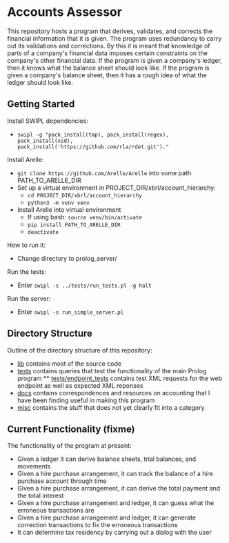 # Accounts Assessor

This repository hosts a program that derives, validates, and corrects the financial information that it is given. The program uses redundancy to carry out its validations and corrections. By this it is meant that knowledge of parts of a company's financial data imposes certain constraints on the company's other financial data. If the program is given a company's ledger, then it knows what the balance sheet should look like. If the program is given a company's balance sheet, then it has a rough idea of what the ledger should look like.

## Getting Started

Install SWIPL dependencies:
* ```swipl -g "pack_install(tap), pack_install(regex), pack_install(xsd), pack_install('https://github.com/rla/rdet.git')."```

Install Arelle:
* ```git clone https://github.com/Arelle/Arelle``` into some path PATH_TO_ARELLE_DIR
* Set up a virtual environment in PROJECT_DIR/xbrl/account_hierarchy:
	* ```cd PROJECT_DIR/xbrl/account_hierarchy```
	* ```python3 -m venv venv```
* Install Arelle into virtual environment
	* If using bash: ```source venv/bin/activate```
	* ```pip install PATH_TO_ARELLE_DIR```
	* ```deactivate```

How to run it:
* Change directory to prolog_server/

Run the tests:
* Enter `swipl -s ../tests/run_tests.pl -g halt`

Run the server:
* Enter `swipl -s run_simple_server.pl`

## Directory Structure

Outline of the directory structure of this repository:
* [lib](lib) contains most of the source code
* [tests](tests) contains queries that test the functionality of the main Prolog program
** [tests/endpoint_tests](tests/endpoint_tests) contains test XML requests for the web endpoint as well as expected XML reponses
* [docs](docs) contains correspondences and resources on accounting that I have been finding useful in making this program
* [misc](misc) contains the stuff that does not yet clearly fit into a category

## Current Functionality (fixme)

The functionality of the program at present:
* Given a ledger it can derive balance sheets, trial balances, and movements
* Given a hire purchase arrangement, it can track the balance of a hire purchase account through time
* Given a hire purchase arrangement, it can derive the total payment and the total interest
* Given a hire purchase arrangement and ledger, it can guess what the erroneous transactions are
* Given a hire purchase arrangement and ledger, it can generate correction transactions to fix the erroneous transactions
* It can determine tax residency by carrying out a dialog with the user
